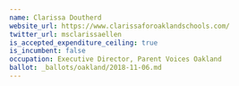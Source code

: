 ```yaml
---
name: Clarissa Doutherd
website_url: https://www.clarissaforoaklandschools.com/
twitter_url: msclarissaellen
is_accepted_expenditure_ceiling: true
is_incumbent: false
occupation: Executive Director, Parent Voices Oakland
ballot: _ballots/oakland/2018-11-06.md
---
```

